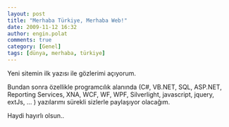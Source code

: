 ```yaml
---
layout: post
title: "Merhaba Türkiye, Merhaba Web!"
date: 2009-11-12 16:32
author: engin.polat
comments: true
category: [Genel]
tags: [dünya, merhaba, türkiye]
---
```

Yeni sitemin ilk yazısı ile gözlerimi açıyorum.

Bundan sonra özellikle programcılık alanında (C#, VB.NET, SQL, ASP.NET, Reporting Services, XNA, WCF, WF, WPF, Silverlight, javascript, jquery, extJs, ... ) yazılarımı sürekli sizlerle paylaşıyor olacağım.

Haydi hayırlı olsun..

